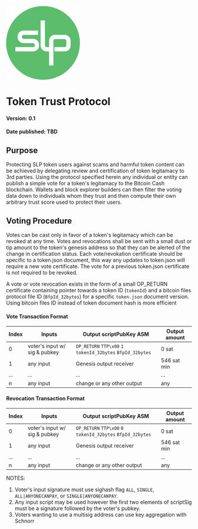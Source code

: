 ![Simple Ledger Protocol](images/SLP-logo-solid-200.png)



# Token Trust Protocol

#### Version: 0.1
#### Date published: TBD

## Purpose

Protecting SLP token users against scams and harmful token content can be achieved by delegating review and certification of token legitamacy to 3rd parties.  Using the protocol specified herein any individual or entity can publish a simple vote for a token's legitamacy to the Bitcoin Cash blockchain.  Wallets and block explorer builders can then filter the voting data down to individuals whom they trust and then compute their own arbitrary trust score used to protect their users.  

## Voting Procedure

Votes can be cast only in favor of a token's legitamacy which can be revoked at any time.  Votes and revocations shall be sent with a small dust or tip amount to the token's genesis address so that they can be alerted of the change in certification status.  Each vote/revokation certificate should be specific to a token.json document, this way any updates to token.json will require a new vote certificate.  The vote for a previous token.json certificate is not required to be revoked.

A vote or vote revocation exists in the form of a small OP_RETURN certificate containing pointer towards a token ID (`tokenId`) and a bitcoin files protocol file ID (`BfpId_32bytes`) for a specific `token.json` document version.  Using bitcoin files ID instead of token document hash is more efficient 

#### Vote Transaction Format
| Index | Inputs                        | Output scriptPubKey ASM                                     | Output amount |
| ----- | ----------------------------- | ----------------------------------------------------------- | ------------- |
| 0     | voter's input w/ sig & pubkey | `OP_RETURN` `TTP\x00` `1` `tokenId_32bytes` `BfpId_32bytes` | 0 sat         |
| 1     | any input                     | Genesis output receiver                                     | 546 sat min   |
| ...   | ...                           | ...                                                         | ...           |
| n     | any input                     | change or any other output                                  | any           |

#### Revocation Transaction Format
| Index | Inputs                        | Output scriptPubKey ASM                                     | Output amount |
| ----- | ----------------------------- | ----------------------------------------------------------- | ------------- |
| 0     | voter's input w/ sig & pubkey | `OP_RETURN` `TTP\x00` `0` `tokenId_32bytes` `BfpId_32bytes` | 0 sat         |
| 1     | any input                     | Genesis output receiver                                     | 546 sat min   |
| ...   | ...                           | ...                                                         | ...           |
| n     | any input                     | change or any other output                                  | any           |

NOTES: 
1. Voter's input signature must use sighash flag `ALL`, `SINGLE`, `ALL|ANYONECANPAY`, or `SINGLE|ANYONECANPAY`.
2. Any input script may be used however the first two elements of scriptSig must be a signature followed by the voter's pubkey.
3. Voters wanting to use a multisig address can use key aggregation with Schnorr